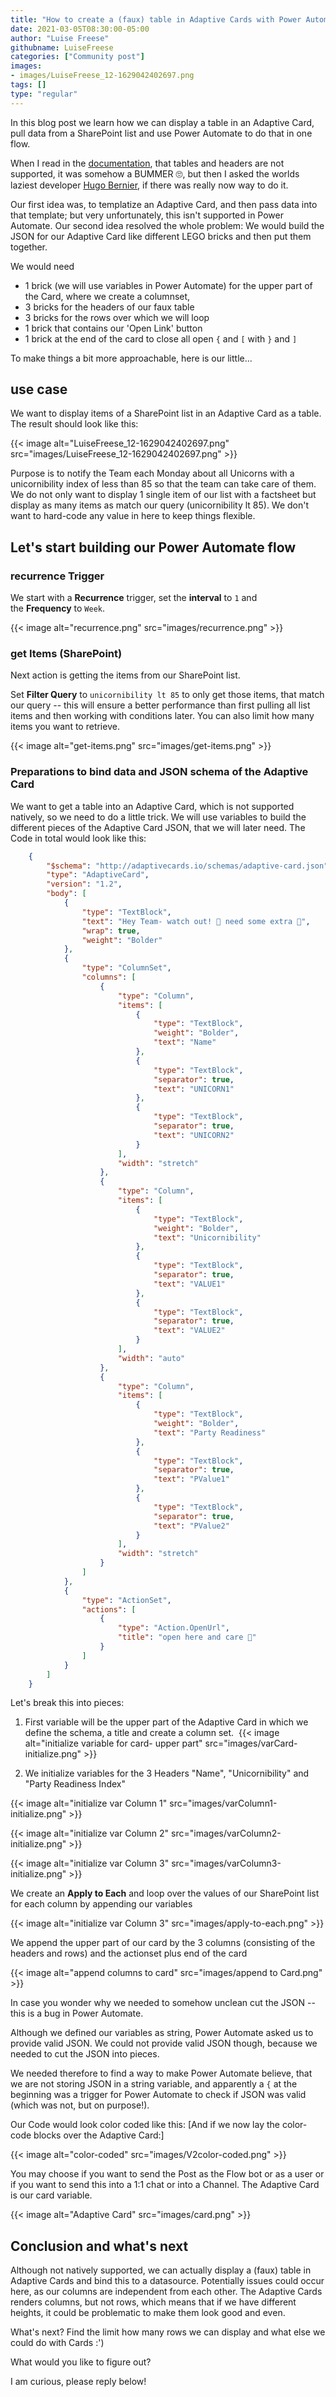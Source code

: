 ```yaml
---
title: "How to create a (faux) table in Adaptive Cards with Power Automate"
date: 2021-03-05T08:30:00-05:00
author: "Luise Freese"
githubname: LuiseFreese
categories: ["Community post"]
images:
- images/LuiseFreese_12-1629042402697.png
tags: []
type: "regular"
---
```


In this blog post we learn how we can display a table in an Adaptive Card, pull data from a SharePoint list and use Power Automate to do that in one flow.

When I read in the [documentation](https://docs.microsoft.com/adaptive-cards/authoring-cards/text-features), that tables and headers are not supported, it was somehow a BUMMER 🙄, but then I asked the worlds laziest developer [Hugo Bernier](https://twitter.com/bernierh), if there was really now way to do it.

Our first idea was, to templatize an Adaptive Card, and then pass data into that template; but very unfortunately, this isn't supported in Power Automate. Our second idea resolved the whole problem: We would build the JSON for our Adaptive Card like different LEGO bricks and then put them together.

We would need

-   1 brick (we will use variables in Power Automate) for the upper part
    of the Card, where we create a columnset,
-   3 bricks for the headers of our faux table
-   3 bricks for the rows over which we will loop
-   1 brick that contains our 'Open Link' button
-   1 brick at the end of the card to close all open `{` and `[` with `}` and `]`

To make things a bit more approachable, here is our little...

## use case 

We want to display items of a SharePoint list in an Adaptive Card as a table. The result should look like this:

{{< image alt="LuiseFreese_12-1629042402697.png" src="images/LuiseFreese_12-1629042402697.png" >}}

Purpose is to notify the Team each Monday about all Unicorns with a unicornibility index of less than 85 so that the team can take care of them. We do not only want to display 1 single item of our list with a factsheet but display as many items as match our query (unicornibility lt 85). We don't want to hard-code any value in here to keep things flexible.

## Let's start building our Power Automate flow 

### recurrence Trigger 

We start with a **Recurrence** trigger, set the **interval** to `1` and
the **Frequency** to `Week`.

{{< image alt="recurrence.png" src="images/recurrence.png" >}}


### get Items (SharePoint) 

Next action is getting the items from our SharePoint list. 

Set **Filter
Query** to `unicornibility lt 85` to only get those items, that match
our query -- this will ensure a better performance than first pulling
all list items and then working with conditions later. You can also
limit how many items you want to retrieve.



{{< image alt="get-items.png" src="images/get-items.png" >}}

### Preparations to bind data and JSON schema of the Adaptive Card 

We want to get a table into an Adaptive Card, which is not supported
natively, so we need to do a little trick. We will use variables to
build the different pieces of the Adaptive Card JSON, that we will later
need. The Code in total would look like this:  

```json
    {
        "$schema": "http://adaptivecards.io/schemas/adaptive-card.json",
        "type": "AdaptiveCard",
        "version": "1.2",
        "body": [
            {
                "type": "TextBlock",
                "text": "Hey Team- watch out! 🦄 need some extra 💖",
                "wrap": true,
                "weight": "Bolder"
            },
            {
                "type": "ColumnSet",
                "columns": [
                    {
                        "type": "Column",
                        "items": [
                            {
                                "type": "TextBlock",
                                "weight": "Bolder",
                                "text": "Name"
                            },
                            {
                                "type": "TextBlock",
                                "separator": true,
                                "text": "UNICORN1"
                            },
                            {
                                "type": "TextBlock",
                                "separator": true,
                                "text": "UNICORN2"
                            }
                        ],
                        "width": "stretch"
                    },
                    {
                        "type": "Column",
                        "items": [
                            {
                                "type": "TextBlock",
                                "weight": "Bolder",
                                "text": "Unicornibility"
                            },
                            {
                                "type": "TextBlock",
                                "separator": true,
                                "text": "VALUE1"
                            },
                            {
                                "type": "TextBlock",
                                "separator": true,
                                "text": "VALUE2"
                            }
                        ],
                        "width": "auto"
                    },
                    {
                        "type": "Column",
                        "items": [
                            {
                                "type": "TextBlock",
                                "weight": "Bolder",
                                "text": "Party Readiness"
                            },
                            {
                                "type": "TextBlock",
                                "separator": true,
                                "text": "PValue1"
                            },
                            {
                                "type": "TextBlock",
                                "separator": true,
                                "text": "PValue2"
                            }
                        ],
                        "width": "stretch"
                    }
                ]
            },
            {
                "type": "ActionSet",
                "actions": [
                    {
                        "type": "Action.OpenUrl",
                        "title": "open here and care 💖"
                    }
                ]
            }
        ]
    }
```

Let's break this into pieces:

1. First variable will be the upper part of the Adaptive Card in which
    we define the schema, a title and create a column set. 
{{< image alt="initialize variable for card- upper part" src="images/varCard-initialize.png" >}}

2. We initialize variables for the 3 Headers "Name", "Unicornibility" and
"Party Readiness Index"

{{< image alt="initialize var Column 1" src="images/varColumn1-initialize.png" >}}

{{< image alt="initialize var Column 2" src="images/varColumn2-initialize.png" >}}

{{< image alt="initialize var Column 3" src="images/varColumn3-initialize.png" >}}

We create an **Apply to Each** and loop over the values of our
SharePoint list for each column by appending our variables

{{< image alt="initialize var Column 3" src="images/apply-to-each.png" >}}

We append the upper part of our card by the 3 columns (consisting of the headers and rows) and the actionset plus end of the card

{{< image alt="append columns to card" src="images/append to Card.png" >}}

In case you wonder why we needed to somehow unclean cut the JSON -- this is a bug in Power Automate.

Although we defined our variables as string, Power Automate asked us to provide valid JSON. We could not provide valid JSON though, because we needed to cut the JSON into pieces. 

We needed therefore to find a way to make Power Automate believe, that we are not storing JSON in a string variable, and apparently a `{` at the beginning was a trigger for Power Automate to check if JSON was valid (which was not, but on purpose!).

Our Code would look color coded like this: [And if we now lay the color-code blocks over the Adaptive Card:]

{{< image alt="color-coded" src="images/V2color-coded.png" >}}

You may choose if you want to send the Post as the Flow bot or as a user or if you want to send this into a 1:1 chat or into a Channel. The Adaptive Card is our card variable.

{{< image alt="Adaptive Card" src="images/card.png" >}}

## Conclusion and what's next 

Although not natively supported, we can actually display a (faux) table in Adaptive Cards and bind this to a datasource. Potentially issues could occur here, as our columns are independent from each other. The Adaptive Cards renders columns, but not rows, which means that if we have different heights, it could be problematic to make them look good and even. 

What's next? Find the limit how many rows we can display and
what else we could do with Cards :') 

What would you like to figure out?

I am curious, please reply below!
